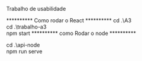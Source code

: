 Trabalho de usabilidade

********** Como rodar o React **********
cd .\A3\
cd .\trabalho-a3\
npm start
********** como Rodar o node **********

cd .\api-node\
npm run serve